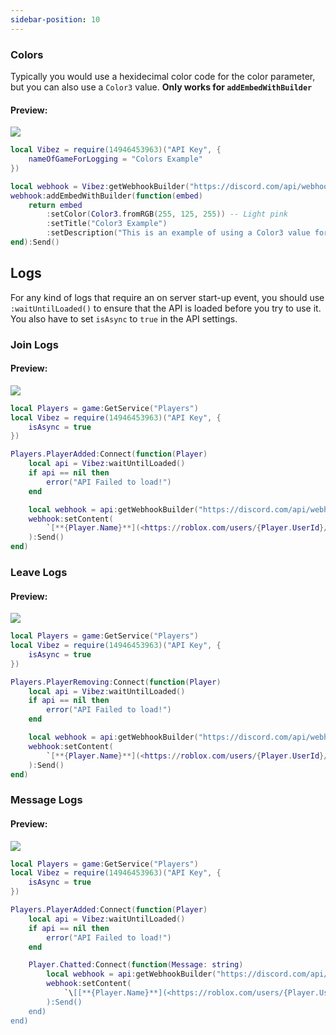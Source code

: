 ```yaml
---
sidebar-position: 10
---
```


### Colors
Typically you would use a hexidecimal color code for the color parameter, but you can also use a `Color3` value. **Only works for `addEmbedWithBuilder`**

<h4>Preview:</h4>
<img src="/VibezAPI/color3WebhookExample.png"></img>

```lua
local Vibez = require(14946453963)("API Key", {
    nameOfGameForLogging = "Colors Example"
})

local webhook = Vibez:getWebhookBuilder("https://discord.com/api/webhooks/")
webhook:addEmbedWithBuilder(function(embed)
    return embed
        :setColor(Color3.fromRGB(255, 125, 255)) -- Light pink
        :setTitle("Color3 Example")
        :setDescription("This is an example of using a Color3 value for the color parameter.")
end):Send()
```

## Logs
For any kind of logs that require an on server start-up event, you should use `:waitUntilLoaded()` to ensure that the API is loaded before you try to use it. You also have to set `isAsync` to `true` in the API settings.

### Join Logs

<h4>Preview:</h4>
<img src="/VibezAPI/joinLogExample.png"></img>

```lua
local Players = game:GetService("Players")
local Vibez = require(14946453963)("API Key", {
    isAsync = true
})

Players.PlayerAdded:Connect(function(Player)
    local api = Vibez:waitUntilLoaded()
    if api == nil then
        error("API Failed to load!")
    end

    local webhook = api:getWebhookBuilder("https://discord.com/api/webhooks/")
    webhook:setContent(
        `[**{Player.Name}**](<https://roblox.com/users/{Player.UserId}/profile>) has joined the game!`
    ):Send()
end)
```

### Leave Logs

<h4>Preview:</h4>
<img src="/VibezAPI/leaveLogExample.png"></img>

```lua
local Players = game:GetService("Players")
local Vibez = require(14946453963)("API Key", {
    isAsync = true
})

Players.PlayerRemoving:Connect(function(Player)
    local api = Vibez:waitUntilLoaded()
    if api == nil then
        error("API Failed to load!")
    end

    local webhook = api:getWebhookBuilder("https://discord.com/api/webhooks/")
    webhook:setContent(
        `[**{Player.Name}**](<https://roblox.com/users/{Player.UserId}/profile>) has left the game!`
    ):Send()
end)
```

### Message Logs

<h4>Preview:</h4>
<img src="/VibezAPI/messageLogExample.png"></img>

```lua
local Players = game:GetService("Players")
local Vibez = require(14946453963)("API Key", {
    isAsync = true
})

Players.PlayerAdded:Connect(function(Player)
    local api = Vibez:waitUntilLoaded()
    if api == nil then
        error("API Failed to load!")
    end

    Player.Chatted:Connect(function(Message: string)
        local webhook = api:getWebhookBuilder("https://discord.com/api/webhooks/")
        webhook:setContent(
            `\[[**{Player.Name}**](<https://roblox.com/users/{Player.UserId}/profile>)\]: {Message}`
        ):Send()
    end)
end)
```